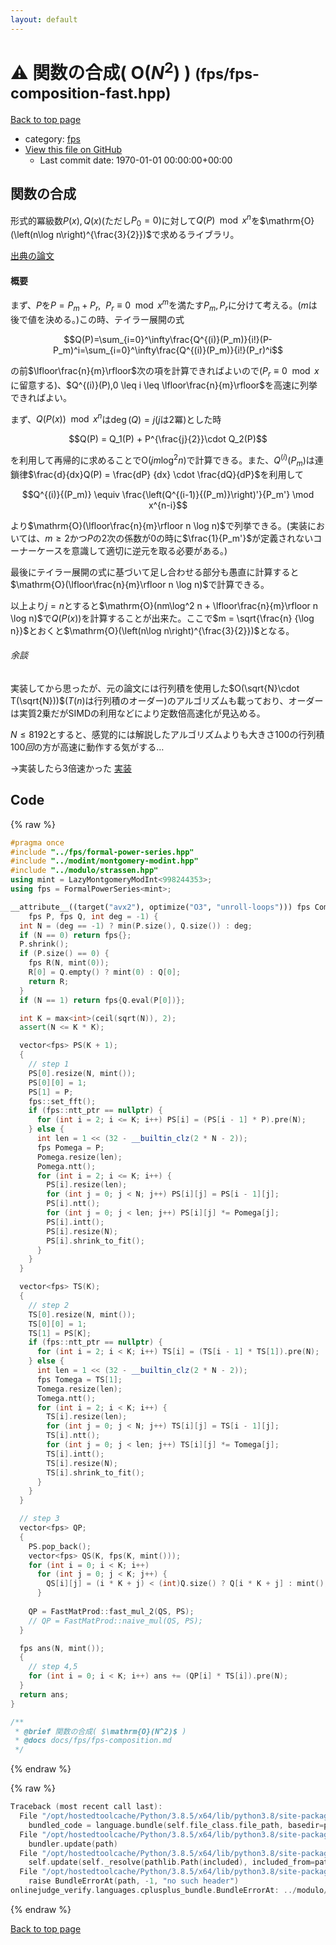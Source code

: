 ```yaml
---
layout: default
---
```


<!-- mathjax config similar to math.stackexchange -->
<script type="text/javascript" async
  src="https://cdnjs.cloudflare.com/ajax/libs/mathjax/2.7.5/MathJax.js?config=TeX-MML-AM_CHTML">
</script>
<script type="text/x-mathjax-config">
  MathJax.Hub.Config({
    TeX: { equationNumbers: { autoNumber: "AMS" }},
    tex2jax: {
      inlineMath: [ ['$','$'] ],
      processEscapes: true
    },
    "HTML-CSS": { matchFontHeight: false },
    displayAlign: "left",
    displayIndent: "2em"
  });
</script>

<script type="text/javascript" src="https://cdnjs.cloudflare.com/ajax/libs/jquery/3.4.1/jquery.min.js"></script>
<script src="https://cdn.jsdelivr.net/npm/jquery-balloon-js@1.1.2/jquery.balloon.min.js" integrity="sha256-ZEYs9VrgAeNuPvs15E39OsyOJaIkXEEt10fzxJ20+2I=" crossorigin="anonymous"></script>
<script type="text/javascript" src="../../assets/js/copy-button.js"></script>
<link rel="stylesheet" href="../../assets/css/copy-button.css" />


# :warning: 関数の合成( $\mathrm{O}(N^2)$ ) <small>(fps/fps-composition-fast.hpp)</small>

<a href="../../index.html">Back to top page</a>

* category: <a href="../../index.html#05934928102b17827b8f03ed60c3e6e0">fps</a>
* <a href="{{ site.github.repository_url }}/blob/master/fps/fps-composition-fast.hpp">View this file on GitHub</a>
    - Last commit date: 1970-01-01 00:00:00+00:00





## 関数の合成

形式的冪級数$P(x),Q(x)$(ただし$P_0 = 0$)に対して$Q(P) \mod x^{n}$を$\mathrm{O}(\left(n\log n\right)^{\frac{3}{2}})$で求めるライブラリ。

[出典の論文](http://www.eecs.harvard.edu/~htk/publication/1978-jacm-brent-kung.pdf)

#### 概要

まず、$P$を$P = P_m + P_r,\ \ P_r \equiv 0 \mod x^m$を満たす$P_m,P_r$に分けて考える。($m$は後で値を決める。)この時、テイラー展開の式

$$Q(P)=\sum_{i=0}^\infty\frac{Q^{(i)}(P_m)}{i!}(P-P_m)^i=\sum_{i=0}^\infty\frac{Q^{(i)}(P_m)}{i!}(P_r)^i$$

の前$\lfloor\frac{n}{m}\rfloor$次の項を計算できればよいので($P_r \equiv 0 \mod x$に留意する)、$Q^{(i)}(P),0 \leq i \leq \lfloor\frac{n}{m}\rfloor$を高速に列挙できればよい。

まず、$Q(P(x))\mod x^n$は$\deg(Q) = j$($j$は2冪)とした時

$$Q(P) = Q_1(P) + P^{\frac{j}{2}}\cdot Q_2(P)$$

を利用して再帰的に求めることで$\mathrm{O}(jm\log^2 n)$で計算できる。また、$Q^{(i)}(P_m)$は連鎖律$\frac{d}{dx}Q(P) = \frac{dP} {dx} \cdot \frac{dQ}{dP}$を利用して

$$Q^{(i)}{(P_m)} \equiv \frac{\left(Q^{(i-1)}{(P_m)}\right)'}{P_m'} \mod x^{n-i}$$

より$\mathrm{O}(\lfloor\frac{n}{m}\rfloor n \log n)$で列挙できる。(実装においては、$m \geq 2$かつ$P$の$2$次の係数が$0$の時に$\frac{1}{P_m'}$が定義されないコーナーケースを意識して適切に逆元を取る必要がある。)

最後にテイラー展開の式に基づいて足し合わせる部分も愚直に計算すると$\mathrm{O}(\lfloor\frac{n}{m}\rfloor n \log n)$で計算できる。

以上より$j = n$とすると$\mathrm{O}(nm\log^2 n + \lfloor\frac{n}{m}\rfloor n \log n)$で$Q(P(x))$を計算することが出来た。ここで$m = \sqrt{\frac{n} {\log n}}$とおくと$\mathrm{O}(\left(n\log n\right)^{\frac{3}{2}})$となる。

###### 余談

実装してから思ったが、元の論文には行列積を使用した$O(\sqrt{N}\cdot T(\sqrt{N}))$($T(n)$は行列積のオーダー)のアルゴリズムも載っており、オーダーは実質2乗だがSIMDの利用などにより定数倍高速化が見込める。

$N \leq 8192$とすると、感覚的には解説したアルゴリズムよりも大きさ$100$の行列積$100回$の方が高速に動作する気がする… 

$\rightarrow$実装したら3倍速かった [実装](https://nyaannyaan.github.io/library/library/fps/fps-composition-fast.hpp.html)


## Code

<a id="unbundled"></a>
{% raw %}
```cpp
#pragma once
#include "../fps/formal-power-series.hpp"
#include "../modint/montgomery-modint.hpp"
#include "../modulo/strassen.hpp"
using mint = LazyMontgomeryModInt<998244353>;
using fps = FormalPowerSeries<mint>;

__attribute__((target("avx2"), optimize("O3", "unroll-loops"))) fps Composition(
    fps P, fps Q, int deg = -1) {
  int N = (deg == -1) ? min(P.size(), Q.size()) : deg;
  if (N == 0) return fps{};
  P.shrink();
  if (P.size() == 0) {
    fps R(N, mint(0));
    R[0] = Q.empty() ? mint(0) : Q[0];
    return R;
  }
  if (N == 1) return fps{Q.eval(P[0])};

  int K = max<int>(ceil(sqrt(N)), 2);
  assert(N <= K * K);

  vector<fps> PS(K + 1);
  {
    // step 1
    PS[0].resize(N, mint());
    PS[0][0] = 1;
    PS[1] = P;
    fps::set_fft();
    if (fps::ntt_ptr == nullptr) {
      for (int i = 2; i <= K; i++) PS[i] = (PS[i - 1] * P).pre(N);
    } else {
      int len = 1 << (32 - __builtin_clz(2 * N - 2));
      fps Pomega = P;
      Pomega.resize(len);
      Pomega.ntt();
      for (int i = 2; i <= K; i++) {
        PS[i].resize(len);
        for (int j = 0; j < N; j++) PS[i][j] = PS[i - 1][j];
        PS[i].ntt();
        for (int j = 0; j < len; j++) PS[i][j] *= Pomega[j];
        PS[i].intt();
        PS[i].resize(N);
        PS[i].shrink_to_fit();
      }
    }
  }

  vector<fps> TS(K);
  {
    // step 2
    TS[0].resize(N, mint());
    TS[0][0] = 1;
    TS[1] = PS[K];
    if (fps::ntt_ptr == nullptr) {
      for (int i = 2; i < K; i++) TS[i] = (TS[i - 1] * TS[1]).pre(N);
    } else {
      int len = 1 << (32 - __builtin_clz(2 * N - 2));
      fps Tomega = TS[1];
      Tomega.resize(len);
      Tomega.ntt();
      for (int i = 2; i < K; i++) {
        TS[i].resize(len);
        for (int j = 0; j < N; j++) TS[i][j] = TS[i - 1][j];
        TS[i].ntt();
        for (int j = 0; j < len; j++) TS[i][j] *= Tomega[j];
        TS[i].intt();
        TS[i].resize(N);
        TS[i].shrink_to_fit();
      }
    }
  }

  // step 3
  vector<fps> QP;
  {
    PS.pop_back();
    vector<fps> QS(K, fps(K, mint()));
    for (int i = 0; i < K; i++)
      for (int j = 0; j < K; j++) {
        QS[i][j] = (i * K + j) < (int)Q.size() ? Q[i * K + j] : mint();
      }
    
    QP = FastMatProd::fast_mul_2(QS, PS);
    // QP = FastMatProd::naive_mul(QS, PS);
  }

  fps ans(N, mint());
  {
    // step 4,5
    for (int i = 0; i < K; i++) ans += (QP[i] * TS[i]).pre(N);
  }
  return ans;
}

/**
 * @brief 関数の合成( $\mathrm{O}(N^2)$ )
 * @docs docs/fps/fps-composition.md
 */

```
{% endraw %}

<a id="bundled"></a>
{% raw %}
```cpp
Traceback (most recent call last):
  File "/opt/hostedtoolcache/Python/3.8.5/x64/lib/python3.8/site-packages/onlinejudge_verify/docs.py", line 349, in write_contents
    bundled_code = language.bundle(self.file_class.file_path, basedir=pathlib.Path.cwd())
  File "/opt/hostedtoolcache/Python/3.8.5/x64/lib/python3.8/site-packages/onlinejudge_verify/languages/cplusplus.py", line 185, in bundle
    bundler.update(path)
  File "/opt/hostedtoolcache/Python/3.8.5/x64/lib/python3.8/site-packages/onlinejudge_verify/languages/cplusplus_bundle.py", line 399, in update
    self.update(self._resolve(pathlib.Path(included), included_from=path))
  File "/opt/hostedtoolcache/Python/3.8.5/x64/lib/python3.8/site-packages/onlinejudge_verify/languages/cplusplus_bundle.py", line 258, in _resolve
    raise BundleErrorAt(path, -1, "no such header")
onlinejudge_verify.languages.cplusplus_bundle.BundleErrorAt: ../modulo/strassen.hpp: line -1: no such header

```
{% endraw %}

<a href="../../index.html">Back to top page</a>

